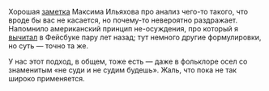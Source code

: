 ﻿Хорошая [заметка](http://maximilyahov.ru/blog/all/mne-ok) Максима Ильяхова про анализ чего-то такого, что вроде бы вас не касается, но почему-то невероятно раздражает. Напомнило американский принцип не-осуждения, про который я [вычитал](https://www.facebook.com/lilya.kim/posts/490845771117074) в Фейсбуке пару лет назад; тут немного другие формулировки, но суть — точно та же.

У нас этот подход, в общем, тоже есть — даже в фольклоре осел со знаменитым «не суди и не судим будешь». Жаль, что пока не так широко применяется.